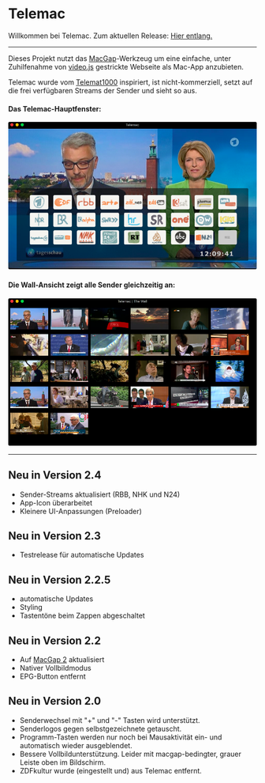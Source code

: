 # Telemac


Willkommen bei Telemac. Zum aktuellen Release: [Hier entlang.](https://github.com/noestreich/Telemac/releases)
___

Dieses Projekt nutzt das [MacGap](https://github.com/MacGapProject/MacGap2)-Werkzeug um eine einfache, unter Zuhilfenahme von [video.js](http://videojs.com/) gestrickte Webseite als Mac-App anzubieten.
	
Telemac wurde vom [Telemat1000](https://github.com/noestreich/Telemat1000) inspiriert, ist nicht-kommerziell, setzt auf die frei verfügbaren Streams der Sender und sieht so aus.
#### Das Telemac-Hauptfenster:
![Telemac Screenshot](telemac-2.3.png)

#### Die Wall-Ansicht zeigt alle Sender gleichzeitig an:

![Telemac Screenshot](wall-2.3.png)
___
## Neu in Version 2.4
- Sender-Streams aktualisiert (RBB, NHK und N24)
- App-Icon überarbeitet
- Kleinere UI-Anpassungen (Preloader)

## Neu in Version 2.3
- Testrelease für automatische Updates

## Neu in Version 2.2.5
- automatische Updates
- Styling
- Tastentöne beim Zappen abgeschaltet

## Neu in Version 2.2
- Auf [MacGap 2](https://github.com/MacGapProject/MacGap2) aktualisiert
- Nativer Vollbildmodus
- EPG-Button entfernt


## Neu in Version 2.0
- Senderwechsel mit "+" und "-" Tasten wird unterstützt.
- Senderlogos gegen selbstgezeichnete getauscht.
- Programm-Tasten werden nur noch bei Mausaktivität ein- und automatisch wieder ausgeblendet.
- Bessere Vollbildunterstützung. Leider mit macgap-bedingter, grauer Leiste oben im Bildschirm.
- ZDFkultur wurde (eingestellt und) aus Telemac entfernt. 
